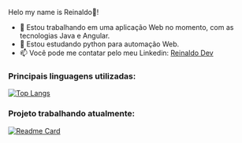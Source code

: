 Helo my name is Reinaldo👋!

- 🔭 Estou trabalhando em uma aplicação Web no momento, com as tecnologias Java e Angular.
- 🌱 Estou estudando python para automação Web.
- 📫 Você pode me contatar pelo meu Linkedin: <a href="https://www.linkedin.com/in/reinaldosilvadev/">Reinaldo Dev<a/>

### Principais linguagens utilizadas:
[![Top Langs](https://github-readme-stats.vercel.app/api/top-langs/?username=reinaldo44&layout=donut)](https://github.com/anuraghazra/github-readme-stats)

### Projeto trabalhando atualmente:
[![Readme Card](https://github-readme-stats.vercel.app/api/pin/?username=reinaldo44&repo=github-readme-stats)](https://github.com/anuraghazra/github-readme-stats)
